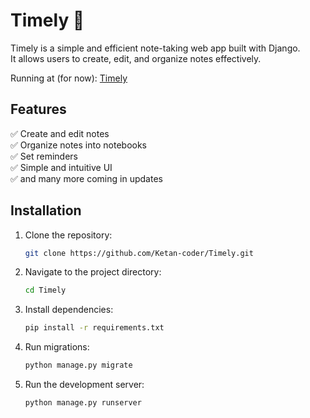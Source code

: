 # Timely 📝

Timely is a simple and efficient note-taking web app built with Django.  
It allows users to create, edit, and organize notes effectively.

Running at (for now): [Timely](http://timely.pythonanywhere.com/)

## Features
✅ Create and edit notes  
✅ Organize notes into notebooks  
✅ Set reminders  
✅ Simple and intuitive UI  
✅ and many more coming in updates 

## Installation
1. Clone the repository:
   ```bash
   git clone https://github.com/Ketan-coder/Timely.git
    ```

2. Navigate to the project directory:
   ```bash
   cd Timely
    ```

3. Install dependencies:
   ```bash
   pip install -r requirements.txt
    ```

4. Run migrations:
   ```bash
   python manage.py migrate
    ```

5. Run the development server:
   ```bash
   python manage.py runserver
    ```
